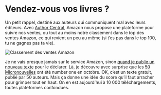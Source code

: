 # Vendez-vous vos livres ?

Un petit rappel, destiné aux auteurs qui communiquent mal avec leurs éditeurs. Avec [Author Central](https://authorcentral.amazon.fr), Amazon nous propose une plateforme pour suivre nos ventes, ou tout au moins notre classement dans le top des ventes Amazon, ce qui revient un peu au même (si t’es pas dans le top 100, tu ne gagnes pas ta vie).<span id="more-34184"></span>

![Classement des ventes Amazon](https://tcrouzet.com/images_tc/2014/01/amazon.png)

Je ne vais presque jamais sur le service Amazon, sinon [quand je publie un nouveau texte](https://tcrouzet.com/les-crapauds-fous/) pour le déclarer. Là, je découvre avec surprise que les [50 Micronouvelles](https://tcrouzet.com/2013/04/03/50-micronouvelles-50-auteurs/) ont été number one en octobre. OK, c’est un texte gratuit, publié par 50 auteurs. Mais ça donne une idée du score qu’il faut arracher pour grimper tout en haut. On en est aujourd’hui à 10 000 téléchargements, toutes plateformes confondues.